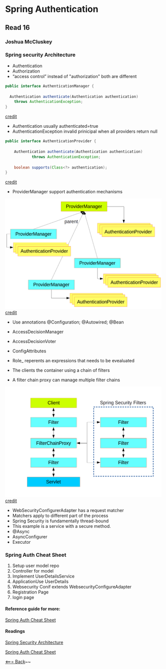 # Spring Authentication

## Read 16

### Joshua McCluskey

### Spring security Architecture

- Authentication
- Authorization
- “access control” instead of "authorization" both are different

````Java
public interface AuthenticationManager {

  Authentication authenticate(Authentication authentication)
    throws AuthenticationException;
}
````
[credit
](https://spring.io/guides/topicals/spring-security-architecture/)

- Authentication usually authenticated=true
- AuthenticationException invalid prinicipal when all providers return null

````Java
public interface AuthenticationProvider {

	Authentication authenticate(Authentication authentication)
			throws AuthenticationException;

	boolean supports(Class<?> authentication);
}
````
[credit
](https://spring.io/guides/topicals/spring-security-architecture/)

- ProviderManager support authentication mechanisms

![authentication diagram](../img/authentication.png)
[credit
](https://spring.io/guides/topicals/spring-security-architecture/)

- Use annotations @Configuration; @Autowired; @Bean
- AccessDecisionManager
- AccessDecisionVoter
- ConfigAttributes
- Role_ reperents an expressions that needs to be evealuated

- The clients the container using a chain of filters
- A filter chain proxy can manage multiple filter chains

![security filters](../img/security-filters.png)
[credit
](https://spring.io/guides/topicals/spring-security-architecture/)


- WebSecurityConfigurerAdapter has a request matcher
- Matchers apply to different part of the process
- Spring Security is fundamentally thread-bound
- This example is a service with a secure method.
- @Async
- AsyncConfigurer
- Executor

### Spring Auth Cheat Sheet

1. Setup user model repo
2. Controller for model
3. Implement UserDetailsService
4. ApplicationUse UserDetails
5. Websecurity Conif extends WebsecurityConfigureAdapter
6. Registration Page
7. login page

#### Reference guide for more:
[Spring Auth Cheat Sheet](https://github.com/codefellows/seattle-java-401d2/blob/master/SpringAuthCheatSheet.md)

#### Readings

[Spring Security Architecture
](https://spring.io/guides/topicals/spring-security-architecture/)

[Spring Auth Cheat Sheet](https://github.com/codefellows/seattle-java-401d2/blob/master/SpringAuthCheatSheet.md)



[<=== Back](../README.md)~~